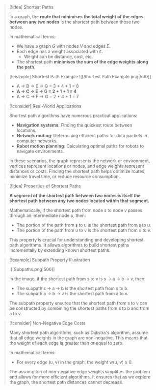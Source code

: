 > [!idea] Shortest Paths
> 
> In a graph, the **route that minimises the total weight of the edges between any two nodes** is the shortest path between those two nodes.
 > 
> In mathematical terms: 
> - We have a graph $G$ with nodes $V$ and edges $E$. 
> - Each edge has a weight associated with it. 
> 	- Weight can be distance, cost, etc.
> - The shortest path **minimises the sum of the edge weights along the path**.
> 

> [!example] Shortest Path Example
> ![[Shortest Path Example.png|500]]
> 
>    - A -> B -> E -> G = 3 + 4 + 1 = 8
>   - **A -> C -> E -> G = 2 + 1 + 1 = 4**
>   - A -> C -> F -> G = 2 + 4 + 1 = 7


> [!consider] Real-World Applications
>
> Shortest path algorithms have numerous practical applications:
> 
> - **Navigation systems**: Finding the quickest route between locations.
> - **Network routing**: Determining efficient paths for data packets in computer networks.
> - **Robot motion planning**: Calculating optimal paths for robots to navigate environments.
> 
> In these scenarios, the graph represents the network or environment, vertices represent locations or nodes, and edge weights represent distances or costs. Finding the shortest path helps optimize routes, minimize travel time, or reduce resource consumption.

> [!idea] Properties of Shortest Paths
>
> **A segment of the shortest path between two nodes is itself the shortest path between any two nodes located within that segment.**
> 
> Mathematically, if the shortest path from node $s$ to node $v$ passes through an intermediate node $u$, then:
> - The portion of the path from s to u is the shortest path from s to u.
> - The portion of the path from u to v is the shortest path from u to v.
> 
> This property is crucial for understanding and developing shortest path algorithms. It allows algorithms to build shortest paths incrementally by extending known shortest paths.

> [!example] Subpath Property Illustration
>
> ![[Subpaths.png|500]]
>
> In the image, if the shortest path from s to v is s → a → b → v, then:
> - The subpath s → a → b is the shortest path from s to b.
> - The subpath a → b → v is the shortest path from a to v.
>
> The subpath property ensures that the shortest path from s to v can be constructed by combining the shortest paths from s to b and from a to v.

> [!consider] Non-Negative Edge Costs
>
> Many shortest path algorithms, such as Dijkstra's algorithm, assume that all edge weights in the graph are non-negative. This means that the weight of each edge is greater than or equal to zero.
>
> In mathematical terms:
> - For every edge (u, v) in the graph, the weight w(u, v) ≥ 0.
>
> The assumption of non-negative edge weights simplifies the problem and allows for more efficient algorithms. It ensures that as we explore the graph, the shortest path distances cannot decrease.
